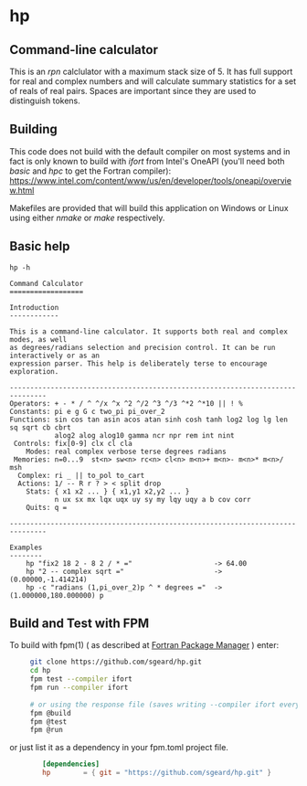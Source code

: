 # hp
## Command-line calculator

This is an *rpn* calclulator with a maximum stack size of 5. It has full support for real and complex numbers
and will calculate summary statistics for a set of reals of real pairs. Spaces are important since they are used
to distinguish tokens.

## Building

This code does not build with the default compiler on most systems and in fact is only known to build
with *ifort* from Intel's OneAPI (you'll need both *basic* and *hpc* to get the Fortran compiler):
https://www.intel.com/content/www/us/en/developer/tools/oneapi/overview.html

Makefiles are provided that will build this application on Windows or Linux using either *nmake* or *make* respectively.

## Basic help

```
hp -h

Command Calculator
==================

Introduction
------------

This is a command-line calculator. It supports both real and complex modes, as well
as degrees/radians selection and precision control. It can be run interactively or as an
expression parser. This help is deliberately terse to encourage exploration.

-------------------------------------------------------------------------------
Operators: + - * / ^ ^/x ^x ^2 ^/2 ^3 ^/3 ^*2 ^*10 || ! %
Constants: pi e g G c two_pi pi_over_2
Functions: sin cos tan asin acos atan sinh cosh tanh log2 log lg len sq sqrt cb cbrt
           alog2 alog alog10 gamma ncr npr rem int nint
 Controls: fix[0-9] clx cl cla 
    Modes: real complex verbose terse degrees radians
 Memories: n=0...9  st<n> sw<n> rc<n> cl<n> m<n>+ m<n>- m<n>* m<n>/ msh
  Complex: ri _ || to_pol to_cart
  Actions: 1/ -- R r ? > < split drop
    Stats: { x1 x2 ... } { x1,y1 x2,y2 ... }
           n ux sx mx lqx uqx uy sy my lqy uqy a b cov corr
    Quits: q =

-------------------------------------------------------------------------------

Examples
--------
    hp "fix2 18 2 - 8 2 / * ="                    -> 64.00
    hp "2 -- complex sqrt ="                      -> (0.00000,-1.414214)
    hp -c "radians (1,pi_over_2)p ^ * degrees ="  -> (1.000000,180.000000) p
```

## Build and Test with FPM

   
   To build with fpm(1) 
   ( as described at [Fortran Package Manager](https://github.com/fortran-lang/fpm) )
   enter:

   ```bash
        git clone https://github.com/sgeard/hp.git
        cd hp
        fpm test --compiler ifort
        fpm run --compiler ifort
        
        # or using the response file (saves writing --compiler ifort everywhere)
        fpm @build
        fpm @test
        fpm @run
   ```

   or just list it as a dependency in your fpm.toml project file.

```toml
        [dependencies]
        hp        = { git = "https://github.com/sgeard/hp.git" }
```

